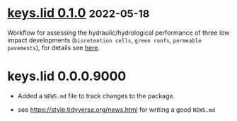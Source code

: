 # [keys.lid 0.1.0](https://github.com/KWB-R/keys.lid/releases/tag/v0.1.0) <small>2022-05-18</small>

Workflow for assessing the hydraulic/hydrological performance of three low 
impact developments (`bioretention cells`, `green roofs`, `permeable pavements`), 
for details see [here](../articles/scenarios.html).


# keys.lid 0.0.0.9000

* Added a `NEWS.md` file to track changes to the package.

* see https://style.tidyverse.org/news.html for writing a good `NEWS.md`


